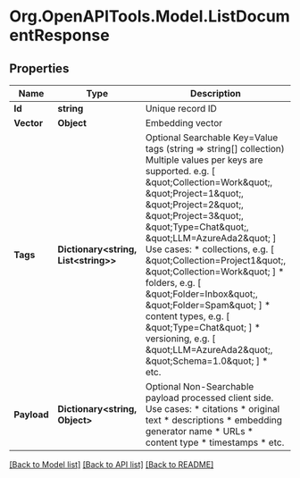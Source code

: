 # Org.OpenAPITools.Model.ListDocumentResponse

## Properties

Name | Type | Description | Notes
------------ | ------------- | ------------- | -------------
**Id** | **string** | Unique record ID | [optional] 
**Vector** | **Object** | Embedding vector | [optional] 
**Tags** | **Dictionary&lt;string, List&lt;string&gt;&gt;** | Optional Searchable Key&#x3D;Value tags (string &#x3D;&gt; string[] collection)                Multiple values per keys are supported.  e.g. [ \&quot;Collection&#x3D;Work\&quot;, \&quot;Project&#x3D;1\&quot;, \&quot;Project&#x3D;2\&quot;, \&quot;Project&#x3D;3\&quot;, \&quot;Type&#x3D;Chat\&quot;, \&quot;LLM&#x3D;AzureAda2\&quot; ]                Use cases:   * collections, e.g. [ \&quot;Collection&#x3D;Project1\&quot;, \&quot;Collection&#x3D;Work\&quot; ]   * folders, e.g. [ \&quot;Folder&#x3D;Inbox\&quot;, \&quot;Folder&#x3D;Spam\&quot; ]   * content types, e.g. [ \&quot;Type&#x3D;Chat\&quot; ]   * versioning, e.g. [ \&quot;LLM&#x3D;AzureAda2\&quot;, \&quot;Schema&#x3D;1.0\&quot; ]   * etc. | [optional] 
**Payload** | **Dictionary&lt;string, Object&gt;** | Optional Non-Searchable payload processed client side.                Use cases:   * citations   * original text   * descriptions   * embedding generator name   * URLs   * content type   * timestamps   * etc. | [optional] 

[[Back to Model list]](../README.md#documentation-for-models) [[Back to API list]](../README.md#documentation-for-api-endpoints) [[Back to README]](../README.md)

